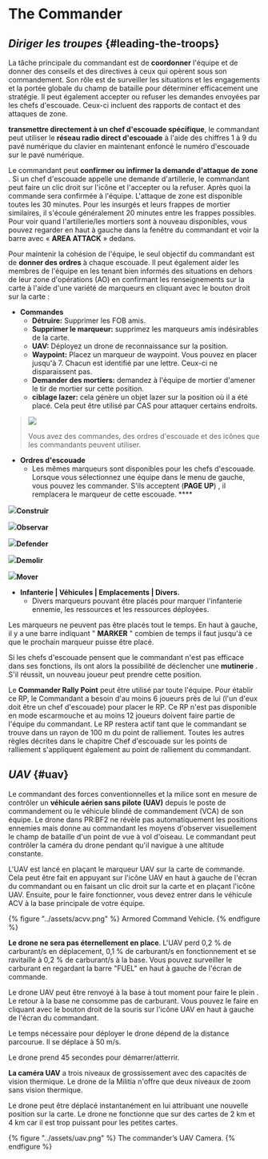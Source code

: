 # The Commander

## _Diriger les troupes_ {#leading-the-troops}

La tâche principale du commandant est de **coordonner** l'équipe et de donner des conseils et des directives à ceux qui opèrent sous son commandement. Son rôle est de surveiller les situations et les engagements et la portée globale du champ de bataille pour déterminer efficacement une stratégie. Il peut également accepter ou refuser les demandes envoyées par les chefs d'escouade. Ceux-ci incluent des rapports de contact et des attaques de zone.

**transmettre directement à un chef d'escouade spécifique**, le commandant peut utiliser le **réseau radio direct d'escouade** à l'aide des chiffres 1 à 9 du pavé numérique du clavier en maintenant enfoncé le numéro d'escouade sur le pavé numérique.

Le commandant peut **confirmer ou infirmer la demande d'attaque de zone** . Si un chef d'escouade appelle une demande d'artillerie, le commandant peut faire un clic droit sur l'icône et l'accepter ou la refuser. Après quoi la commande sera confirmée à l'équipe. L'attaque de zone est disponible toutes les 30 minutes. Pour les insurgés et leurs frappes de mortier similaires, il s'écoule généralement 20 minutes entre les frappes possibles. Pour voir quand l'artillerie/les mortiers sont à nouveau disponibles, vous pouvez regarder en haut à gauche dans la fenêtre du commandant et voir la barre avec « **AREA ATTACK** » dedans.

Pour maintenir la cohésion de l'équipe, le seul objectif du commandant est de **donner des ordres** à chaque escouade. Il peut également aider les membres de l'équipe en les tenant bien informés des situations en dehors de leur zone d'opérations (AO) en confirmant les renseignements sur la carte à l'aide d'une variété de marqueurs en cliquant avec le bouton droit sur la carte :



* **Commandes**
  * **Détruire:** Supprimer les FOB amis.
  * **Supprimer le marqueur:** supprimez les marqueurs amis indésirables de la carte.
  * **UAV:** Déployez un drone de reconnaissance sur la position.
  * **Waypoint:** Placez un marqueur de waypoint. Vous pouvez en placer jusqu'à 7. Chacun est identifié par une lettre. Ceux-ci ne disparaissent pas.
  * **Demander des mortiers:** demandez à l'équipe de mortier d'amener le tir de mortier sur cette position.
  * **ciblage lazer:** cela génère un objet lazer sur la position où il a été placé. Cela peut être utilisé par CAS pour attaquer certains endroits.

> ![](../assets/commands.png)
>
> Vous avez des commandes, des ordres d'escouade et des icônes que les commandants peuvent utiliser.

* **Ordres d'escouade**
  * Les mêmes marqueurs sont disponibles pour les chefs d'escouade. Lorsque vous sélectionnez une équipe dans le menu de gauche, vous pouvez les commander. S'ils acceptent \(**PAGE UP**\) , il remplacera le marqueur de cette escouade. **** 

![](../assets/build.png)**Construir** 

![](../assets/observe.png)**Observar**

![](../assets/defendmarker.png)**Defender** 

![](../assets/demolish.png)**Demolir** 

![](../assets/move.png)**Mover**

* **Infanterie \| Véhicules \| Emplacements \| Divers.**
  * Divers marqueurs pouvant être placés pour marquer l'infanterie ennemie, les ressources et les ressources déployées.

Les marqueurs ne peuvent pas être placés tout le temps. En haut à gauche, il y a une barre indiquant " **MARKER** " combien de temps il faut jusqu'à ce que le prochain marqueur puisse être placé.

Si les chefs d'escouade pensent que le commandant n'est pas efficace dans ses fonctions, ils ont alors la possibilité de déclencher une **mutinerie** . S'il réussit, un nouveau joueur peut prendre cette position.

Le **Commander Rally Point** peut être utilisé par toute l'équipe. Pour établir ce RP, le Commandant a besoin d'au moins 6 joueurs près de lui \(l'un d'eux doit être un chef d'escouade\) pour placer le RP. Ce RP n'est pas disponible en mode escarmouche et au moins 12 joueurs doivent faire partie de l'équipe du commandant. Le RP restera actif tant que le commandant se trouve dans un rayon de 100 m du point de ralliement. Toutes les autres règles décrites dans le chapitre Chef d'escouade sur les points de ralliement s'appliquent également au point de ralliement du commandant.

## _UAV_ {#uav}

Le commandant des forces conventionnelles et la milice sont en mesure de contrôler un **véhicule aérien sans pilote \(UAV\)** depuis le poste de commandement ou le véhicule blindé de commandement \(VCA\) de son équipe. Le drone dans PR:BF2 ne révèle pas automatiquement les positions ennemies mais donne au commandant les moyens d'observer visuellement le champ de bataille d'un point de vue à vol d'oiseau. Le commandant peut contrôler la caméra du drone pendant qu'il navigue à une altitude constante.

L'UAV est lancé en plaçant le marqueur UAV sur la carte de commande. Cela peut être fait en appuyant sur l'icône UAV en haut à gauche de l'écran du commandant ou en faisant un clic droit sur la carte et en plaçant l'icône UAV. Ensuite, pour le faire fonctionner, vous devez entrer dans le véhicule ACV à la base principale de votre équipe.

{% figure "../assets/acvv.png" %}
Armored Command Vehicle.
{% endfigure %}

**Le drone ne sera pas éternellement en place**. L'UAV perd 0,2 % de carburant/s en déplacement, 0,1 % de carburant/s en fonctionnement et se ravitaille à 0,2 % de carburant/s à la base. Vous pouvez surveiller le carburant en regardant la barre "FUEL" en haut à gauche de l'écran de commande.

Le drone UAV peut être renvoyé à la base à tout moment pour faire le plein . Le retour à la base ne consomme pas de carburant. Vous pouvez le faire en cliquant avec le bouton droit de la souris sur l'icône UAV en haut à gauche de l'écran du commandant.

Le temps nécessaire pour déployer le drone dépend de la distance parcourue. Il se déplace à 50 m/s.

Le drone prend 45 secondes pour démarrer/atterrir.

**La caméra UAV** a trois niveaux de grossissement avec des capacités de vision thermique. Le drone de la Militia n'offre que deux niveaux de zoom sans vision thermique.

Le drone peut être déplacé instantanément en lui attribuant une nouvelle position sur la carte. Le drone ne fonctionne que sur des cartes de 2 km et 4 km car il est trop puissant pour les petites cartes.

{% figure "../assets/uav.png" %}
The commander’s UAV Camera.
{% endfigure %}
